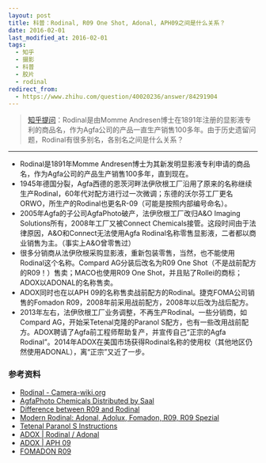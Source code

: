 ```yaml
---
layout: post
title: 科普：Rodinal, R09 One Shot, Adonal, APH09之间是什么关系？
date: 2016-02-01
last_modified_at: 2016-02-01
tags: 
  - 知乎
  - 摄影
  - 科普
  - 胶片
  - rodinal
redirect_from:
  - https://www.zhihu.com/question/40020236/answer/84291904
---
```


> [知乎提问](https://www.zhihu.com/question/40020236/answer/84291904)：Rodinal是由Momme Andresen博士在1891年注册的显影液专利的商品名，作为Agfa公司的产品一直生产销售100多年。由于历史遗留问题，Rodinal有很多别名，各别名之间是什么关系？

___

- Rodinal是1891年Momme Andresen博士为其新发明显影液专利申请的商品名，作为Agfa公司的产品生产销售100多年，直到现在。
- 1945年德国分裂，Agfa西德的恩茨河畔法伊欣根工厂沿用了原来的名称继续生产Rodinal，60年代对配方进行过一次微调；东德的沃尔芬工厂更名ORWO，所生产的Rodinal也更名R-09（可能是按照内部编号命名）。
- 2005年Agfa的子公司AgfaPhoto破产，法伊欣根工厂改归A&O Imaging Solutions所有，2008年工厂又被Connect Chemicals接管。这段时间由于法律原因，A&O和Connect无法使用Agfa Rodinal名称零售显影液，二者都以商业销售为主。（事实上A&O曾零售过）
- 很多分销商从法伊欣根采购显影液，重新包装零售，当然，也不能使用Rodinal这个名称。Compard AG分装后改名为R09 One Shot（不是战前配方的R09！）售卖；MACO也使用R09 One Shot，并且贴了Rollei的商标；ADOX以ADONAL的名称售卖。
- ADOX同时也在以APH 09的名称售卖战前配方的Rodinal。捷克FOMA公司销售的Fomadon R09，2008年前采用战前配方，2008年以后改为战后配方。
- 2013年左右，法伊欣根工厂业务调整，不再生产Rodinal。一些分销商，如Compard AG，开始采Tetenal克隆的Paranol S配方，也有一些改用战前配方。ADOX聘请了Agfa前工程师帮助复产，并宣传自己“正宗的Agfa Rodinal”。2014年ADOX在美国市场获得Rodinal名称的使用权（其他地区仍然使用ADONAL），离“正宗”又近了一步。

### 参考资料

- [Rodinal - Camera-wiki.org](https://web.archive.org/web/camera-wiki.org/wiki/Rodinal)
- [AgfaPhoto Chemicals Distributed by Saal](https://web.archive.org/web/20081207083545/http://agfaphoto.com/appc/_upload/2008_21/AgfaPhoto_chemicals_distributed_by_Saal_06_02_2008.pdf)
- [Difference between R09 and Rodinal](https://web.archive.org/web/20151124070941/http://www.apug.org/forums/forum37/94737-difference-between-r09-rodinal.html)
- [Modern Rodinal: Adonal, Adolux, Fomadon, R09, R09 Spezial](https://web.archive.org/web/20240330110716/https://www.largeformatphotography.info/forum/showthread.php?116247-Modern-Rodinal-Adonal-Adolux-Fomadon-R09-R09-Spezial-Which-are-you-using-Why)
- [Tetenal Paranol S Instructions](https://web.archive.org/web/20151010181946/http://www.tetenaluk.com/media/wysiwyg/pdfs/paranol-s-mixing-instructions.pdf)
- [ADOX | Rodinal / Adonal](https://web.archive.org/web/20151213024654/http://www.adox.de/Photo/adox-film-developer/rodinal-adonal)
- [ADOX | APH 09](https://web.archive.org/web/20151210100518/http://www.adox.de/Photo/aph-09-2/)
- [FOMADON R09](https://web.archive.org/web/20141204122221/http://www.foma.cz/en/catalogue-fomadon-r09-detail-421)